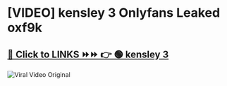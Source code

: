 
 # [VIDEO] kensley 3 Onlyfans Leaked oxf9k

## <h2><a href="https://clipsfans.com/kensley_3&ref=git">🔗 Click to LINKS ⏩⏩ 👉 🟢 kensley 3 </a></h2>

<a href="https://clipsfans.com/kensley_3&ref=git" rel="nofollow" data-target="animated-image.originalLink"><img src="https://i.ibb.co.com/xMMVF88/686577567.gif" alt="Viral Video Original" style="max-width: 100%; display: inline-block;" data-target="animated-image.originalImage"></a>

